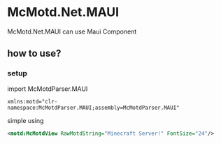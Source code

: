# McMotd.Net.MAUI


McMotd.Net.MAUI can use Maui Component
## how to use?
### setup  
import McMotdParser.MAUI
```xaml
xmlns:motd="clr-namespace:McMotdParser.MAUI;assembly=McMotdParser.MAUI"
```

simple using
```xml
<motd:McMotdView RawMotdString="Minecraft Server!" FontSize="24"/>
```